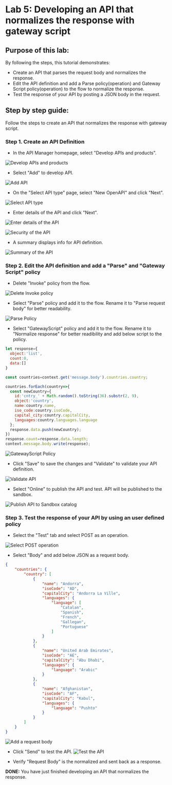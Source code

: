 # Lab 5: Developing an API that normalizes the response with gateway script
## Purpose of this lab:

By following the steps, this tutorial demonstrates:
- Create an API that parses the request body and normalizes the response.
- Edit the API definition and add a Parse policy(operation) and Gateway Script policy(operation) to the flow to normalize the response.
- Test the response of your API by posting a JSON body in the request.
  
## Step by step guide:

Follow the steps to create an API that normalizes the response with gateway script.

### Step 1. Create an API Definition

- In the API Manager homepage, select "Develop APIs and products".
  
![Develop APIs and products](images/step1.1.png)

- Select "Add" to develop API.

![Add API](images/step1.2.png)

- On the "Select API type" page, select "New OpenAPI" and click "Next".

![Select API type](images/step1.3.png)

- Enter details of the API and click "Next".

![Enter details of the API](images/step1.4.png)

![Security of the API](images/step1.5.png)

- A summary displays info for API definition.

![Summary of the API](images/step1.6.png)

### Step 2. Edit the API definition and add a "Parse" and "Gateway Script" policy

- Delete "Invoke" policy from the flow.

![Delete Invoke policy](images/step2.1.png)

- Select "Parse" policy and add it to the flow. Rename it to "Parse request body" for better readability.

![Parse Policy](images/step2.2.png)

- Select "GatewayScript" policy and add it to the flow. Rename it to "Normalize response" for better readibility and add below script to the policy. 

```javascript
let response={
  object:'list',
  count:0,
  data:[]
}

const countries=context.get('message.body').countries.country;

countries.forEach(country=>{
  const newCountry={
    id:'cntry_' + Math.random().toString(36).substr(2, 9),
    object:'country',
    name:country.name,
    iso_code:country.isoCode,
    capital_city:country.capitalCity,
    languages:country.languages.language
  };
  response.data.push(newCountry);
})
response.count=response.data.length;
context.message.body.write(response);
```

![GatewayScript Policy](images/step2.3.png)

- Click "Save" to save the changes and "Validate" to validate your API definition.

![Validate API](images/step2.4.png)

- Select "Online" to publish the API and test. API will be published to the sandbox.

![Publish API to Sandbox catalog](images/step2.5.png)

### Step 3. Test the response of your API by using an user defined policy

- Select the "Test" tab and select  POST as an operation.

![Select POST operation](images/step3.1.png)

- Select "Body" and add below JSON as a request body.

```json
{
    "countries": {
        "country": [
            {
                "name": "Andorra",
                "isoCode": "AD",
                "capitalCity": "Andorra La Ville",
                "languages": {
                    "language": [
                        "Catalan",
                        "Spanish",
                        "French",
                        "Gallegan",
                        "Portuguese"
                    ]
                }
            },
            {
                "name": "United Arab Emirates",
                "isoCode": "AE",
                "capitalCity": "Abu Dhabi",
                "languages": {
                    "language": "Arabic"
                }
            },
            {
                "name": "Afghanistan",
                "isoCode": "AF",
                "capitalCity": "Kabul",
                "languages": {
                    "language": "Pushto"
                }
            }
        ]
    }
}
```

![Add a request body](images/step3.2.png)

- Click "Send" to test the API.
![Test the API](images/step3.3.png)

- Verify "Request Body" is the normalized and sent back as a response.

**DONE:** You have just finished developing an API that normalizes the response.

